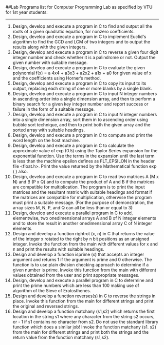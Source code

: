 ##Lab Programs list for Computer Programming Lab as specified by VTU for 1st year students:
***
1. Design, develop and execute  a program in C to  find and output all 
the roots of a given quadratic equation, for non­zero coefficients.
2. Design, develop and execute a program in C to implement Euclid's 
algorithm to find the GCD and LCM of two integers and to output the 
results along with the given integers.
3. Design, develop and execute  a program in C to  reverse a given four 
digit integer number and check whether it is a palindrome or not. Output 
the given number with suitable message.
4. Design, develop and execute a program in C to evaluate the given 
polynomial f(x) = a 4x4 +  a3x3 + a2x2 + a1x + a0 for given value of x 
and the coefficients using Horner’s method.
5. Design, develop and execute a program in C to copy its input to its 
output, replacing each string of one or more blanks by a single blank.
6. Design, develop and execute a program in C to input N integer numbers 
in ascending order into a single dimension array, and then to perform a 
binary search for a given key integer number and report success or 
failure in the form of a suitable message.
7. Design, develop and execute a program in C to input N integer numbers 
into a single dimension array, sort them in to ascending order using 
bubble sort technique, and then to print both the given array and the 
sorted array with suitable headings.
8. Design, develop and execute a program in C to compute and print the 
word length on the host machine.
9. Design, develop and execute a program in C to calculate the approximate 
value of exp (0.5) using the Taylor Series expansion for the exponential 
function. Use the terms in the expansion until the last term is less than 
the machine epsilon defines as FLT_EPSILON in the header file <float.h>. 
Print the value returned by the Mathematical function exp ( ) also.
10. Design, develop and execute  a program in C to  read two matrices A 
(M x N) and B (P x Q) and to compute the product of A and B if the 
matrices are compatible for multiplication. The program is to print 
the input matrices and the resultant matrix with suitable headings and 
format if the matrices are compatible for multiplication, otherwise the 
program must print a suitable message. (For the purpose of demonstration, 
the array sizes M, N, P, and Q can all be less than or equal to 3)
11. Design, develop and execute a parallel program in C to add, 
elementwise, two one­dimensional arrays A and B of N integer elements 
and to store the result in another one­dimensional array C of N integer 
elements.
12. Design and develop a function rightrot (x, n) in C that returns the 
value of the integer x rotated to the right by n bit positions as an 
unsigned integer. Invoke the function from the main with different values 
for x and n and print the results with suitable headings.
13. Design and develop a function isprime (x) that accepts an integer 
argument and returns 1 if the argument is prime and 0 otherwise. The 
function is to use plain division checking approach to determine if a 
given number is prime. Invoke this function from the main with different 
values obtained from the user and print appropriate messages.
14. Design, develop and execute a parallel program in C to determine and 
print the prime numbers which are less than 100 making use of algorithm of 
the Sieve of Eratosthenes.
15. Design and develop a function reverses(s) in C to reverse the strings 
in place. Invoke this function from the main for different strings and 
print the original and reversed strings.
16. Design and develop a function matchany (s1,s2) which returns the first 
location in the string s1 where any character from the string s2 occurs, 
or - 1 if s1 contains  no  character  from   s2.   Do  not   use  the 
standard library function which does a similar job! Invoke the function 
matchany (s1. s2) from the main for different strings and print both the 
strings and the return value from the function matchany (s1,s2).

